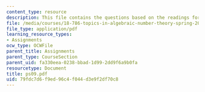 ```yaml
---
content_type: resource
description: This file contains the questions based on the readings for the course.
file: /media/courses/18-786-topics-in-algebraic-number-theory-spring-2006/79fdc7d6f9ed96c4f044d3e9f2df70c8_ps09.pdf
file_type: application/pdf
learning_resource_types:
- Assignments
ocw_type: OCWFile
parent_title: Assignments
parent_type: CourseSection
parent_uid: fa330eea-0238-bbad-1d99-2dd9f6a9b0fa
resourcetype: Document
title: ps09.pdf
uid: 79fdc7d6-f9ed-96c4-f044-d3e9f2df70c8
---
```

